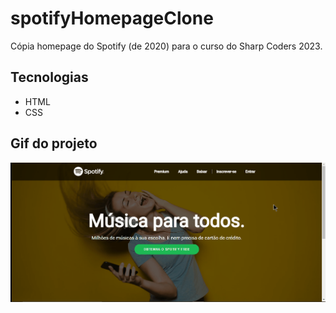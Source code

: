 # spotifyHomepageClone

Cópia homepage do Spotify (de 2020) para o curso do Sharp Coders 2023.

## Tecnologias

- HTML
- CSS

## Gif do projeto

<p aligh='center'>
    <img width = '800' src='to_readme/projeto.gif'>
</p>